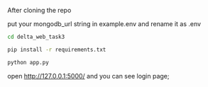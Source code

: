 After cloning the repo 

put your mongodb_url string in example.env and rename it as .env

```bash
cd delta_web_task3
```
```bash
pip install -r requirements.txt
```

```bash
python app.py
```

open <a href="http://127.0.0.1:5000/" target="_blank">http://127.0.0.1:5000/</a> and you can see login page;
